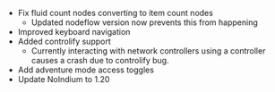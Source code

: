 * Fix fluid count nodes converting to item count nodes
  * Updated nodeflow version now prevents this from happening
* Improved keyboard navigation
* Added controlify support
  * Currently interacting with network controllers using a controller causes a crash due to controlify bug.
* Add adventure mode access toggles
* Update NoIndium to 1.20